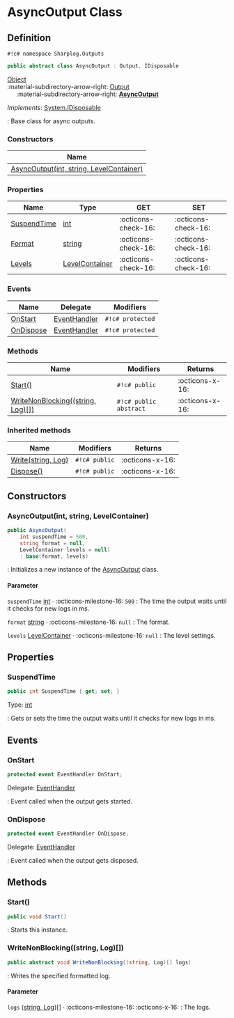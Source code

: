 # AsyncOutput Class

## Definition

`#!c# namespace Sharplog.Outputs`

``` c#
public abstract class AsyncOutput : Output, IDisposable
```

[Object](https://docs.microsoft.com/en-us/dotnet/api/system.object)<br>
:material-subdirectory-arrow-right: [Output](Output.md)<br>
&emsp;&ensp;:material-subdirectory-arrow-right: [**AsyncOutput**](./)

*Implements*: [System.IDisposable](https://docs.microsoft.com/en-us/dotnet/api/system.idisposable)

:   Base class for async outputs.

### Constructors

| Name                                                                              |
| --------------------------------------------------------------------------------- |
| [AsyncOutput(int, string, LevelContainer)](#asyncoutputint-string-levelcontainer) |

### Properties

| Name                        | Type                                                                | GET                 | SET                 |
| --------------------------- | ------------------------------------------------------------------- | ------------------- | ------------------- |
| [SuspendTime](#suspendtime) | [int](https://docs.microsoft.com/en-us/dotnet/api/system.int32)     | :octicons-check-16: | :octicons-check-16: |
| [Format](Output.md#format)  | [string](https://docs.microsoft.com/en-us/dotnet/api/system.string) | :octicons-check-16: | :octicons-check-16: |
| [Levels](Output.md#levels)  | [LevelContainer](../Settings/LevelContainer.md)                     | :octicons-check-16: | :octicons-check-16: |

### Events

| Name                    | Delegate                                                                         | Modifiers        |
| ----------------------- | -------------------------------------------------------------------------------- | ---------------- |
| [OnStart](#onstart)     | [EventHandler](https://learn.microsoft.com/en-us/dotnet/api/system.eventhandler) | `#!c# protected` |
| [OnDispose](#ondispose) | [EventHandler](https://learn.microsoft.com/en-us/dotnet/api/system.eventhandler) | `#!c# protected` |

### Methods

| Name                                                             | Modifiers              | Returns         |
| ---------------------------------------------------------------- | ---------------------- | --------------- |
| [Start()](#start)                                                | `#!c# public`          | :octicons-x-16: |
| [WriteNonBlocking((string, Log)[])](#writenonblockingstring-log) | `#!c# public abstract` | :octicons-x-16: |

### Inherited methods

| Name                                                                                | Modifiers     | Returns         |
| ----------------------------------------------------------------------------------- | ------------- | --------------- |
| [Write(string, Log)](Output.md#writestring-log)                                     | `#!c# public` | :octicons-x-16: |
| [Dispose()](https://docs.microsoft.com/en-us/dotnet/api/system.idisposable.dispose) | `#!c# public` | :octicons-x-16: |

## Constructors

### AsyncOutput(int, string, LevelContainer)

```c#
public AsyncOutput(
    int suspendTime = 500,
    string format = null,
    LevelContainer levels = null)
    : base(format, levels)
```

:   Initializes a new instance of the [AsyncOutput](./) class.

#### Parameter

`suspendTime` [int](https://docs.microsoft.com/en-us/dotnet/api/system.int32) · :octicons-milestone-16: `500`
:   The time the output waits until it checks for new logs in ms.

`format` [string](https://docs.microsoft.com/en-us/dotnet/api/system.string) · :octicons-milestone-16: `null`
:   The format.

`levels` [LevelContainer](../Settings/LevelContainer.md) · :octicons-milestone-16: `null`
:   The level settings.

## Properties

### SuspendTime

```c#
public int SuspendTime { get; set; }
```

Type: [int](https://docs.microsoft.com/en-us/dotnet/api/system.int32)

:   Gets or sets the time the output waits until it checks for new logs in ms.

## Events

### OnStart

```c#
protected event EventHandler OnStart;
```

Delegate: [EventHandler](https://learn.microsoft.com/en-us/dotnet/api/system.eventhandler)

:   Event called when the output gets started.

### OnDispose

```c#
protected event EventHandler OnDispose;
```

Delegate: [EventHandler](https://learn.microsoft.com/en-us/dotnet/api/system.eventhandler)

:   Event called when the output gets disposed.

## Methods

### Start()

```c#
public void Start()
```

:   Starts this instance.

### WriteNonBlocking((string, Log)[])

```c#
public abstract void WriteNonBlocking((string, Log)[] logs)
```

:   Writes the specified formatted log.

#### Parameter

`logs` [(string, Log)[]](https://docs.microsoft.com/en-us/dotnet/api/system.tuple-2)  · :octicons-milestone-16: :octicons-x-16:
:   The logs.
